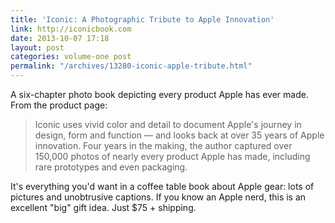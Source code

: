 ```yaml
---
title: 'Iconic: A Photographic Tribute to Apple Innovation'
link: http://iconicbook.com
date: 2013-10-07 17:18
layout: post
categories: volume-one post
permalink: "/archives/13280-iconic-apple-tribute.html"
---
```



A six-chapter photo book depicting every product Apple has ever made. From the product page:

> Iconic uses vivid color and detail to document Apple's journey in design, form and function &mdash; and looks back at over 35 years of Apple innovation. Four years in the making, the author captured over 150,000 photos of nearly every product Apple has made, including rare prototypes and even packaging.

It's everything you'd want in a coffee table book about Apple gear: lots of pictures and unobtrusive captions. If you know an Apple nerd, this is an excellent "big" gift idea. Just $75 + shipping.
